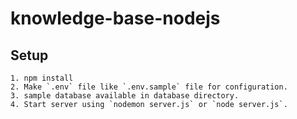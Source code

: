 # knowledge-base-nodejs  
## Setup
	1. npm install
    2. Make `.env` file like `.env.sample` file for configuration.
	3. sample database available in database directory.
	4. Start server using `nodemon server.js` or `node server.js`.